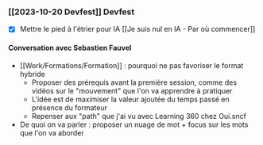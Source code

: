 ### [[2023-10-20 Devfest]] Devfest

- [x] Mettre le pied à l'étrier pour IA
	[[Je suis nul en IA - Par où commencer]]

#### Conversation avec Sebastien Fauvel

- [[Work/Formations/Formation]] : pourquoi ne pas favoriser le format hybride
	- Proposer des prérequis avant la première session, comme des vidéos sur le "mouvement" que l'on va apprendre à pratiquer
	- L'idée est de maximiser la valeur ajoutée du temps passé en présence du formateur
	- Repenser aux "path" que j'ai vu avec Learning 360 chez Oui.sncf
- De quoi on va parler : proposer un nuage de mot + focus sur les mots que l'on va aborder 